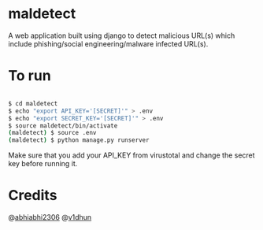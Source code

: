 # maldetect

A web application built using django to detect malicious URL(s) which include phishing/social engineering/malware infected URL(s).


# To run 

```bash

$ cd maldetect
$ echo "export API_KEY='[SECRET]'" > .env
$ echo "export SECRET_KEY='[SECRET]'" > .env
$ source maldetect/bin/activate 
(maldetect) $ source .env
(maldetect) $ python manage.py runserver

```


Make sure that you add your API_KEY from virustotal and change the secret key before running it. 




# Credits

@[abhiabhi2306](https://github.com/abhiabhi2306)
@[v1dhun](https://github.com/v1dhun)

